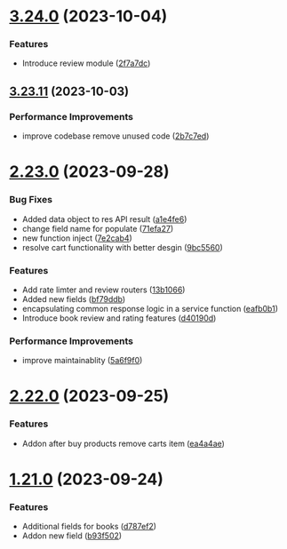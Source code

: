 # [3.24.0](https://github.com/hossainchisty/LeafLine-Server/compare/v3.23.11...v3.24.0) (2023-10-04)


### Features

* Introduce review module ([2f7a7dc](https://github.com/hossainchisty/LeafLine-Server/commit/2f7a7dcca2f33f87d4b30260ed85246a624995e0))



## [3.23.11](https://github.com/hossainchisty/LeafLine-Server/compare/v2.23.0...v3.23.11) (2023-10-03)


### Performance Improvements

* improve codebase remove unused code ([2b7c7ed](https://github.com/hossainchisty/LeafLine-Server/commit/2b7c7edd12e3d17ec4aa066e115b6a590600a89b))



# [2.23.0](https://github.com/hossainchisty/LeafLine-Server/compare/v2.22.0...v2.23.0) (2023-09-28)


### Bug Fixes

* Added data object to res API result ([a1e4fe6](https://github.com/hossainchisty/LeafLine-Server/commit/a1e4fe6df92016cfc28d8cb53125eb28a140ffa7))
* change field name for populate ([71efa27](https://github.com/hossainchisty/LeafLine-Server/commit/71efa2731a9b114ae3ce48af0e135a085b3f3692))
* new function inject ([7e2cab4](https://github.com/hossainchisty/LeafLine-Server/commit/7e2cab41de4dc51177bd53ed5db50225508f4f94))
* resolve cart functionality with better desgin ([9bc5560](https://github.com/hossainchisty/LeafLine-Server/commit/9bc556058c892d83fcba0598e542b76d415c79b8))


### Features

* Add rate limter and review routers ([13b1066](https://github.com/hossainchisty/LeafLine-Server/commit/13b10664cbf4e820578c61c01c2dd458553fa97b))
* Added new fields ([bf79ddb](https://github.com/hossainchisty/LeafLine-Server/commit/bf79ddbec3409607c9cf9c52f972c41fe57e06bd))
* encapsulating common response logic in a service function ([eafb0b1](https://github.com/hossainchisty/LeafLine-Server/commit/eafb0b1ae4a751ed8c3a4700ba415ea920cd3077))
* Introduce book review and rating features ([d40190d](https://github.com/hossainchisty/LeafLine-Server/commit/d40190dc5b92ae8bc29cf7dc73eaa4ab451f4aaa))


### Performance Improvements

* improve maintainablity ([5a6f9f0](https://github.com/hossainchisty/LeafLine-Server/commit/5a6f9f0ec7769d1ff258ada99448982fbef3b132))



# [2.22.0](https://github.com/hossainchisty/LeafLine-Server/compare/v1.21.0...v2.22.0) (2023-09-25)


### Features

* Addon after buy products remove carts item ([ea4a4ae](https://github.com/hossainchisty/LeafLine-Server/commit/ea4a4ae38557e15a6b1d539fb98674ee10a29c9f))



# [1.21.0](https://github.com/hossainchisty/LeafLine-Server/compare/v1.20.0...v1.21.0) (2023-09-24)


### Features

* Additional fields for books ([d787ef2](https://github.com/hossainchisty/LeafLine-Server/commit/d787ef24b3e5e36aa044a5eb637f0bb6bd9c27c1))
* Addon new field ([b93f502](https://github.com/hossainchisty/LeafLine-Server/commit/b93f502e6a0856301da72eb6f3049b3108898283))




